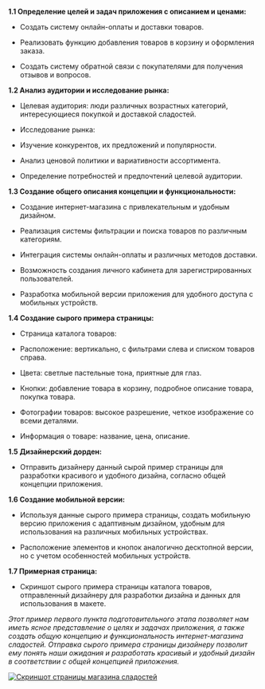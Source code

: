 **1.1 Определение целей и задач приложения с описанием и ценами:**

- Создать систему онлайн-оплаты и доставки товаров. 

- Реализовать функцию добавления товаров в корзину и оформления заказа. 

- Создать систему обратной связи с покупателями для получения отзывов и вопросов. 

 

**1.2 Анализ аудитории и исследование рынка:**

- Целевая аудитория: люди различных возрастных категорий, интересующиеся покупкой и доставкой сладостей. 

- Исследование рынка: 

- Изучение конкурентов, их предложений и популярности. 

- Анализ ценовой политики и вариативности ассортимента. 

- Определение потребностей и предпочтений целевой аудитории. 

 

**1.3 Создание общего описания концепции и функциональности:**

- Создание интернет-магазина с привлекательным и удобным дизайном. 

- Реализация системы фильтрации и поиска товаров по различным категориям. 

- Интеграция системы онлайн-оплаты и различных методов доставки. 

- Возможность создания личного кабинета для зарегистрированных пользователей. 

- Разработка мобильной версии приложения для удобного доступа с мобильных устройств. 

 

**1.4 Создание сырого примера страницы:**

- Страница каталога товаров: 

- Расположение: вертикально, с фильтрами слева и списком товаров справа. 

- Цвета: светлые пастельные тона, приятные для глаз. 

- Кнопки: добавление товара в корзину, подробное описание товара, покупка товара. 

- Фотографии товаров: высокое разрешение, четкое изображение со всеми деталями. 

- Информация о товаре: название, цена, описание. 

 

**1.5 Дизайнерский дорден:**

- Отправить дизайнеру данный сырой пример страницы для разработки красивого и удобного дизайна, согласно общей концепции приложения. 

 

**1.6 Создание мобильной версии:**

- Используя данные сырого примера страницы, создать мобильную версию приложения с адаптивным дизайном, удобным для использования на различных мобильных устройствах. 

- Расположение элементов и кнопок аналогично десктопной версии, но с учетом особенностей мобильных устройств. 

 

**1.7 Примерная страница:**

- Скриншот сырого примера страницы каталога товаров, отправленный дизайнеру для разработки дизайна и данных для использования в макете. 

 

_Этот пример первого пункта подготовительного этапа позволяет нам иметь ясное представление о целях и задачах приложения, а также создать общую концепцию и функциональность интернет-магазина сладостей. Отправка сырого примера страницы дизайнеру позволит ему понять наши ожидания и разработать красивый и удобный дизайн в соответствии с общей концепцией приложения._


<a href="https://ibb.co/6sWYVrP"><img src="https://i.ibb.co/12mZh7q/2023-08-11-090827.jpg" alt="Скриншот страницы магазина сладостей" border="0"></a>
